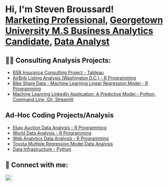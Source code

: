 <h1>Hi, I'm Steven Broussard! <br/><a href="https://github.com/joshmadakor1">Marketing Professional</a>, <a href="https://www.linkedin.com/in/joshmadakor/">Georgetown University M.S Business Analytics Candidate</a>, <a href="https://www.youtube.com/c/joshmadakor">Data Analyst</a></h1>

<h2>👨‍💻 Consulting Analysis Projects:</h2>

  - [BSR Insurance Consulting Project - Tableau](https://github.com/Stevenbroussard7526/Tableau_BSRInsurance_ConsultingProject)
  - [AirBnb Listing Analysis (Washington D.C.) - R Programming](https://github.com/Stevenbroussard7526/WashingtonDC_Listing_Analysis)
  - [Bike Share Data - Machine Learning Linear Regression Model - R Programming](https://github.com/Stevenbroussard7526/BikeShareData_MachineLearning)
  - [Machine Leanring LinkedIn Application, A Predictive Model - Python, Command Line, Git, Streamlit](https://github.com/Stevenbroussard7526/Machine_Learning_LinkedIn_Application)

<h2> Ad-Hoc Coding Projects/Analysis </h2>


- [Ebay Auction Data Analysis - R Programming](https://github.com/Stevenbroussard7526/eBay_auctions_R_Analysis)
- [World Data Analysis - R Programming](https://github.com/Stevenbroussard7526/WorldData_DataAnalysis_R/tree/main)
- [Web Analytics Data Analysis - R Programming](https://github.com/Stevenbroussard7526/Webanalytics_R)
- [Toyota Multiple Regression Model Data Analysis](https://github.com/Stevenbroussard7526/Toyota_Multiple-Regression-Model_R)
- [Data Infrastructure - Python ](https://github.com/Stevenbroussard7526/Python_Generic_DataInfrastructure)

<h2> 🤳 Connect with me:</h2>


[<img align="left" alt="JoshMadakor | LinkedIn" width="22px" src="https://cdn.jsdelivr.net/npm/simple-icons@v3/icons/linkedin.svg" />][linkedin]



[linkedin]: https://www.linkedin.com/in/stevenbroussardevenshoreagency/

<!--
**joshmadakor1/joshmadakor1** is a ✨ _special_ ✨ repository because its `README.md` (this file) appears on your GitHub profile.

Here are some ideas to get you started:

- 🔭 I’m currently working on ...
- 🌱 I’m currently learning ...
- 👯 I’m looking to collaborate on ...
- 🤔 I’m looking for help with ...
- 💬 Ask me about ...
- 📫 How to reach me: ...
- 😄 Pronouns: ...
- ⚡ Fun fact: ...
-->
